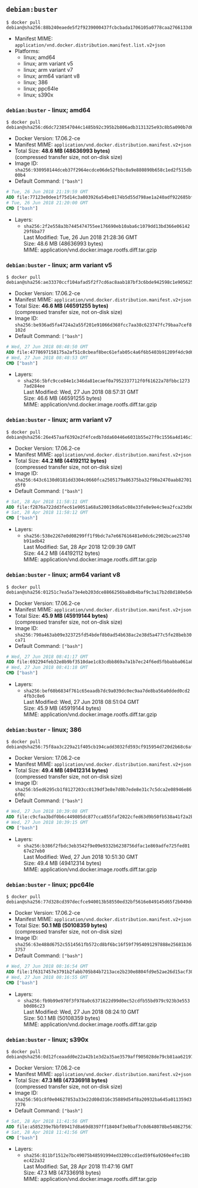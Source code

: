 ## `debian:buster`

```console
$ docker pull debian@sha256:88b240eaede5f2f9239000437fcbcbada1706105a0778caa2766133d62a25a75
```

-	Manifest MIME: `application/vnd.docker.distribution.manifest.list.v2+json`
-	Platforms:
	-	linux; amd64
	-	linux; arm variant v5
	-	linux; arm variant v7
	-	linux; arm64 variant v8
	-	linux; 386
	-	linux; ppc64le
	-	linux; s390x

### `debian:buster` - linux; amd64

```console
$ docker pull debian@sha256:d6dc7238547044c1485b92c395b2b806adb3131325e93c8b5a090b7d6e61e6cc
```

-	Docker Version: 17.06.2-ce
-	Manifest MIME: `application/vnd.docker.distribution.manifest.v2+json`
-	Total Size: **48.6 MB (48636993 bytes)**  
	(compressed transfer size, not on-disk size)
-	Image ID: `sha256:930950144dceb37f2964ecdce06de52fbbc0a9e880890b658c1ed2f515db00b4`
-	Default Command: `["bash"]`

```dockerfile
# Tue, 26 Jun 2018 21:19:59 GMT
ADD file:77123e0dee1f75d14c3a803926a54be0174b5d55d798ae1a240adf922685bf81 in / 
# Tue, 26 Jun 2018 21:20:00 GMT
CMD ["bash"]
```

-	Layers:
	-	`sha256:2f2e558a3b7445474755ee176690eb10aba6c1079dd13bd366e0614229f6ba77`  
		Last Modified: Tue, 26 Jun 2018 21:28:36 GMT  
		Size: 48.6 MB (48636993 bytes)  
		MIME: application/vnd.docker.image.rootfs.diff.tar.gzip

### `debian:buster` - linux; arm variant v5

```console
$ docker pull debian@sha256:ae33370ccf104afad5f2f7cd6ac8aab187bf3c6bde942598c1e90562516e2b44
```

-	Docker Version: 17.06.2-ce
-	Manifest MIME: `application/vnd.docker.distribution.manifest.v2+json`
-	Total Size: **46.6 MB (46591255 bytes)**  
	(compressed transfer size, not on-disk size)
-	Image ID: `sha256:be936ad5fa4724a2a55f201e91066d368fcc7aa38c623747fc79baa7cef8102d`
-	Default Command: `["bash"]`

```dockerfile
# Wed, 27 Jun 2018 08:48:50 GMT
ADD file:4778697158175a2af51c8cbeaf8bec61efab05c4a6f6b5403b91209f4dc9d655 in / 
# Wed, 27 Jun 2018 08:48:53 GMT
CMD ["bash"]
```

-	Layers:
	-	`sha256:5bfc9cce84e1c346da81ecaef0a7952337712f0f61622a78fbbc12737ad284ee`  
		Last Modified: Wed, 27 Jun 2018 08:57:31 GMT  
		Size: 46.6 MB (46591255 bytes)  
		MIME: application/vnd.docker.image.rootfs.diff.tar.gzip

### `debian:buster` - linux; arm variant v7

```console
$ docker pull debian@sha256:26e457aaf6392e2f4fcedb7dda60446e6031b55e27f9c1556a4d146c18e1cc3e
```

-	Docker Version: 17.06.2-ce
-	Manifest MIME: `application/vnd.docker.distribution.manifest.v2+json`
-	Total Size: **44.2 MB (44192112 bytes)**  
	(compressed transfer size, not on-disk size)
-	Image ID: `sha256:643c6130d0181dd3304c0660fca2505179a86375ba32f90a2470aab82701d5f0`
-	Default Command: `["bash"]`

```dockerfile
# Sat, 28 Apr 2018 11:58:11 GMT
ADD file:f2876a722dd3fec61e9051a68a520019d6a5c08e33fe8e9e4c9ea2fca23db046 in / 
# Sat, 28 Apr 2018 11:58:12 GMT
CMD ["bash"]
```

-	Layers:
	-	`sha256:538e2267e0d08299ff1f9bdc7a7e667616481e0dc6c2902bcae25740b91adb42`  
		Last Modified: Sat, 28 Apr 2018 12:09:39 GMT  
		Size: 44.2 MB (44192112 bytes)  
		MIME: application/vnd.docker.image.rootfs.diff.tar.gzip

### `debian:buster` - linux; arm64 variant v8

```console
$ docker pull debian@sha256:01251c7ea5a73e4eb203dce8866256ba8db4baf9c3a17b2d8d180e5de8b291d0
```

-	Docker Version: 17.06.2-ce
-	Manifest MIME: `application/vnd.docker.distribution.manifest.v2+json`
-	Total Size: **45.9 MB (45919144 bytes)**  
	(compressed transfer size, not on-disk size)
-	Image ID: `sha256:790a463ab09e323725fd54bdef8b0ad54b638ac2e38d5a477c5fe28beb30ca71`
-	Default Command: `["bash"]`

```dockerfile
# Wed, 27 Jun 2018 08:41:17 GMT
ADD file:692294feb32e8b9bf3510dae1c83cdbb869a7a1b7ec24f6ed5fbbabba061a8af in / 
# Wed, 27 Jun 2018 08:41:18 GMT
CMD ["bash"]
```

-	Layers:
	-	`sha256:bef60b6834f761c65eaadb7dc9a039dc0ec9aa7de8ba56a0dded0cd24fb3c8e6`  
		Last Modified: Wed, 27 Jun 2018 08:51:04 GMT  
		Size: 45.9 MB (45919144 bytes)  
		MIME: application/vnd.docker.image.rootfs.diff.tar.gzip

### `debian:buster` - linux; 386

```console
$ docker pull debian@sha256:75f8aa3c229a21f405cb194cadd3032fd593cf915954d720d2b68c6af13aaf39
```

-	Docker Version: 17.06.2-ce
-	Manifest MIME: `application/vnd.docker.distribution.manifest.v2+json`
-	Total Size: **49.4 MB (49412314 bytes)**  
	(compressed transfer size, not on-disk size)
-	Image ID: `sha256:b5ed6295cb1f8127203cc0139df3e8e7d0b7ede8e31c7c5dca2e08946e866f0c`
-	Default Command: `["bash"]`

```dockerfile
# Wed, 27 Jun 2018 10:39:08 GMT
ADD file:c9cfaa3bdf0b6c449805dc877cca855faf2022cfed63d9b50fb538a41f2a2b3f in / 
# Wed, 27 Jun 2018 10:39:15 GMT
CMD ["bash"]
```

-	Layers:
	-	`sha256:b386f2fbdc3eb3542f9e09e9332b6238756dfac1e869adfe725fed0167e27eb0`  
		Last Modified: Wed, 27 Jun 2018 10:51:30 GMT  
		Size: 49.4 MB (49412314 bytes)  
		MIME: application/vnd.docker.image.rootfs.diff.tar.gzip

### `debian:buster` - linux; ppc64le

```console
$ docker pull debian@sha256:77d328cd397decfce940013b58550ed32bf5616e849145d65f2b049ddb02a8af
```

-	Docker Version: 17.06.2-ce
-	Manifest MIME: `application/vnd.docker.distribution.manifest.v2+json`
-	Total Size: **50.1 MB (50108359 bytes)**  
	(compressed transfer size, not on-disk size)
-	Image ID: `sha256:63e488d6752c5514561fb572cd8bf6bc16f59f7954091297888e25681b363757`
-	Default Command: `["bash"]`

```dockerfile
# Wed, 27 Jun 2018 08:16:54 GMT
ADD file:1f6317457e3791b2fabb705b84b7213ace2b230e8804fd9e52ae26d15acf30b0 in / 
# Wed, 27 Jun 2018 08:16:55 GMT
CMD ["bash"]
```

-	Layers:
	-	`sha256:fb9b99e970f3f978a0c6371622d99d0ec52cdfb55bd979c923b3e553b0d86c23`  
		Last Modified: Wed, 27 Jun 2018 08:24:10 GMT  
		Size: 50.1 MB (50108359 bytes)  
		MIME: application/vnd.docker.image.rootfs.diff.tar.gzip

### `debian:buster` - linux; s390x

```console
$ docker pull debian@sha256:0d12fceaadd0e22a42b1e3d2a35ae3579aff905028de79cb81aa621976e132ef
```

-	Docker Version: 17.06.2-ce
-	Manifest MIME: `application/vnd.docker.distribution.manifest.v2+json`
-	Total Size: **47.3 MB (47336918 bytes)**  
	(compressed transfer size, not on-disk size)
-	Image ID: `sha256:501c8f0e04627853a33e22d08d316c35889d54f8a20932ba645a011359d37276`
-	Default Command: `["bash"]`

```dockerfile
# Sat, 28 Apr 2018 11:41:56 GMT
ADD file:a585239e7bbf89417d8a69d8397ff18404f3e0baf7c0d648078be548627561b1 in / 
# Sat, 28 Apr 2018 11:41:56 GMT
CMD ["bash"]
```

-	Layers:
	-	`sha256:811bf1512e7bc49075b48591994ed3209ccd1ed59f6a9260e4fec18bec422a32`  
		Last Modified: Sat, 28 Apr 2018 11:47:16 GMT  
		Size: 47.3 MB (47336918 bytes)  
		MIME: application/vnd.docker.image.rootfs.diff.tar.gzip
